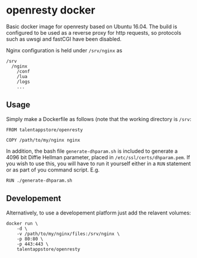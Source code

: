 # openresty docker

Basic docker image for openresty based on Ubuntu 16.04. The build is configured to be used as a reverse proxy for http requests, so protocols such as uwsgi and fastCGI have been disabled.

Nginx configuration is held under `/srv/nginx` as

    /srv
      /nginx
        /conf
        /lua
        /logs
        ...

## Usage

Simply make a Dockerfile as follows (note that the working directory is `/srv`:

    FROM talentappstore/openresty

    COPY /path/to/my/nginx nginx

In addition, the bash file `generate-dhparam.sh` is included to generate a 4096 bit Diffie Hellman parameter, placed in `/etc/ssl/certs/dhparam.pem`. If you wish to use this, you will have to run it yourself either in a `RUN` statement or as part of you command script. E.g.

    RUN ./generate-dhparam.sh


## Developement

Alternatively, to use a developement platform just add the relavent volumes:

    docker run \
        -d \
        -v /path/to/my/nginx/files:/srv/nginx \
        -p 80:80 \
        -p 443:443 \
        talentappstore/openresty
